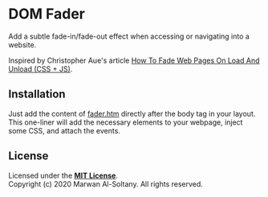 # DOM Fader

Add a subtle fade-in/fade-out effect when accessing or navigating into a website.

Inspired by Christopher Aue's article [How To Fade Web Pages On Load And Unload (CSS + JS)](https://christopheraue.net/design/fading-pages-on-load-and-unload).


## Installation

Just add the content of [fader.htm](./fader.htm) directly after the body tag in your layout.
This one-liner will add the necessary elements to your webpage, inject some CSS, and attach the events.


## License

Licensed under the [**MIT License**](./LICENSE).
<br/>
Copyright (c) 2020 Marwan Al-Soltany. All rights reserved.
<br/>
